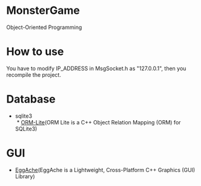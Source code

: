 # MonsterGame
Object-Oriented Programming
# How to use
You have to modify IP_ADDRESS in MsgSocket.h as "127.0.0.1", then you recompile the project.
# Database
  * sqlite3  
  * [ORM-Lite](https://github.com/BOT-Man-JL/ORM-Lite)(ORM Lite is a C++ Object Relation Mapping (ORM) for SQLite3)
  
# GUI
  * [EggAche](https://github.com/BOT-Man-JL/EggAche-GL)(EggAche is a Lightweight, Cross-Platform C++ Graphics (GUI) Library)
